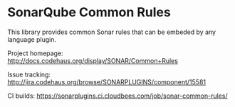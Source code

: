 SonarQube Common Rules
=========================

This library provides common Sonar rules that can be embeded by any language plugin.

Project homepage:
http://docs.codehaus.org/display/SONAR/Common+Rules

Issue tracking:
http://jira.codehaus.org/browse/SONARPLUGINS/component/15581

CI builds:
https://sonarplugins.ci.cloudbees.com/job/sonar-common-rules/
